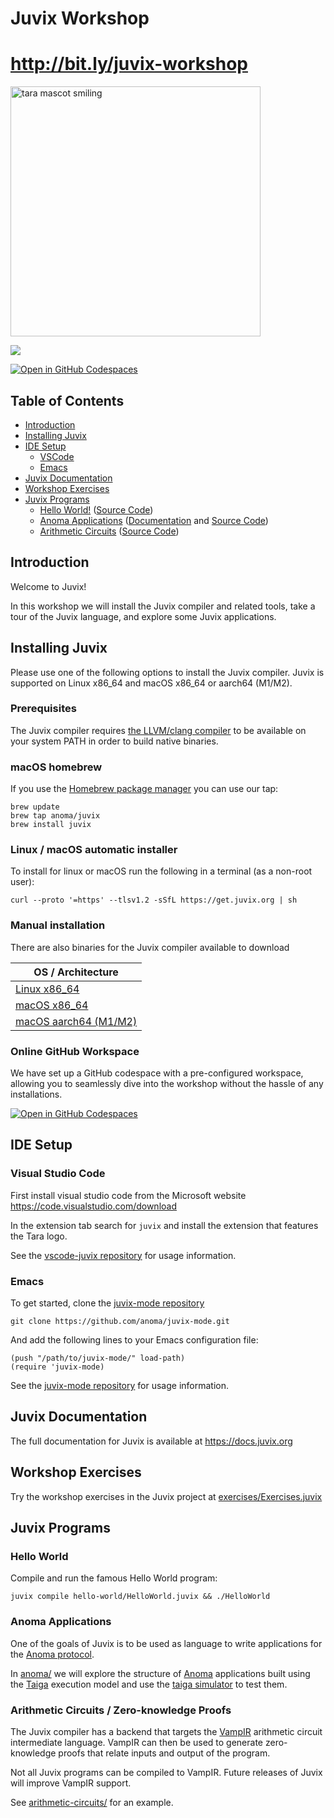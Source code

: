 <h1> Juvix Workshop</h1>
<h1><a href="http://bit.ly/juvix-workshop">http://bit.ly/juvix-workshop</a></h1>
<img alt="tara mascot smiling" width="400" src="./.resources/tara-smiling.png">
<p>
  <a href="https://discord.gg/PfaaFVErHt"><img src="https://img.shields.io/discord/952881043520774194?logo=discord"/></a>
</p>

[![Open in GitHub Codespaces](https://github.com/codespaces/badge.svg)](https://codespaces.new/anoma/juvix-eth-workshop?quickstart=1)

## Table of Contents
- [Introduction](#introduction)
- [Installing Juvix](#installing-juvix)
- [IDE Setup](#ide-setup)
    - [VSCode](#vscode)
    - [Emacs](#emacs)
- [Juvix Documentation](#juvix-documentation)
- [Workshop Exercises](#workshop-exercises)
- [Juvix Programs](#juvix-programs)
    - [Hello World!](#hello-world) ([Source Code](./hello-world/))
    - [Anoma Applications](#anoma-applications) ([Documentation](./anoma/) and [Source Code](https://github.com/anoma/taiga-simulator))
    - [Arithmetic Circuits](#arithmetic-circuits--zero-knowledge-proofs) ([Source Code](./arithmetic-circuits/))

## Introduction

Welcome to Juvix!

In this workshop we will install the Juvix compiler and related tools, take a
tour of the Juvix language, and explore some Juvix applications.

## Installing Juvix

Please use one of the following options to install the Juvix compiler. Juvix is
supported on Linux x86_64 and macOS x86_64 or aarch64 (M1/M2).

### Prerequisites

The Juvix compiler requires [the LLVM/clang compiler](https://llvm.org) to be available on your system PATH in order to build native binaries.

### macOS homebrew

If you use the [Homebrew package manager](https://brew.sh) you can use our tap:

``` shell
brew update
brew tap anoma/juvix
brew install juvix
```

### Linux / macOS automatic installer

To install for linux or macOS run the following in a terminal (as a non-root user):

``` shell
curl --proto '=https' --tlsv1.2 -sSfL https://get.juvix.org | sh
```

### Manual installation

There are also binaries for the Juvix compiler available to download

| OS / Architecture                                                                                           |
|-------------------------------------------------------------------------------------------------------------|
| [Linux x86_64](https://github.com/anoma/juvix/releases/latest/download/juvix-linux-x86_64.tar.gz)           |
| [macOS x86_64](https://github.com/anoma/juvix/releases/latest/download/juvix-macos-x86_64.tar.gz)           |
| [macOS aarch64 (M1/M2)](https://github.com/anoma/juvix/releases/latest/download/juvix-macos-aarch64.tar.gz) |

### Online GitHub Workspace

We have set up a GitHub codespace with a pre-configured workspace, allowing you to seamlessly dive into the workshop without the hassle of any installations.

[![Open in GitHub Codespaces](https://github.com/codespaces/badge.svg)](https://codespaces.new/anoma/juvix-eth-workshop?quickstart=1)

## IDE Setup

### Visual Studio Code

First install visual studio code from the Microsoft website https://code.visualstudio.com/download

In the extension tab search for `juvix` and install the extension that features the Tara logo.

See the [vscode-juvix repository](https://github.com/anoma/vscode-juvix) for usage information.

### Emacs

To get started, clone the [juvix-mode repository](https://github.com/anoma/juvix-mode.git)

``` shell
git clone https://github.com/anoma/juvix-mode.git
```

And add the following lines to your Emacs configuration file:

``` emacs-lisp
(push "/path/to/juvix-mode/" load-path)
(require 'juvix-mode)
```

See the [juvix-mode repository](https://github.com/anoma/juvix-mode.git) for usage information.

## Juvix Documentation

The full documentation for Juvix is available at https://docs.juvix.org

## Workshop Exercises

Try the workshop exercises in the Juvix project at [exercises/Exercises.juvix](./exercises/Exercises.juvix)

## Juvix Programs

### Hello World

Compile and run the famous Hello World program:

``` shell
juvix compile hello-world/HelloWorld.juvix && ./HelloWorld
```

### Anoma Applications

One of the goals of Juvix is to be used as language to write applications for
the [Anoma protocol](https://anoma.net).

In [anoma/](./anoma/) we will explore the structure of
[Anoma](https://anoma.net) applications built using the
[Taiga](https://github.com/anoma/taiga) execution model and use the [taiga
simulator](https://github.com/anoma/taiga-simulator) to test them.

### Arithmetic Circuits / Zero-knowledge Proofs

The Juvix compiler has a backend that targets the
[VampIR](https://github.com/anoma/vamp-ir) arithmetic circuit intermediate
language. VampIR can then be used to generate zero-knowledge proofs that
relate inputs and output of the program.

Not all Juvix programs can be compiled to VampIR. Future releases of Juvix will
improve VampIR support.

See [arithmetic-circuits/](./arithmetic-circuits/) for an example.
